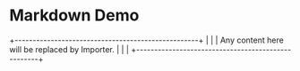 # Markdown Demo

<!-- == imptr: short-description / begin from: ./snippet-description.md#[for-demo] == -->
+---------------------------------------------------+
|                                                   |
|  Any content here will be replaced by Importer.   |
|                                                   |
+---------------------------------------------------+
<!-- == imptr: short-description / end == -->
